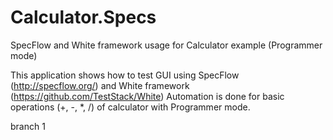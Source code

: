 # Calculator.Specs
SpecFlow and White framework usage for Calculator example (Programmer mode)

This application shows how to test GUI using SpecFlow (http://specflow.org/) and White framework (https://github.com/TestStack/White)
Automation is done for basic operations (+, -, *, /) of calculator with Programmer mode.

branch 1